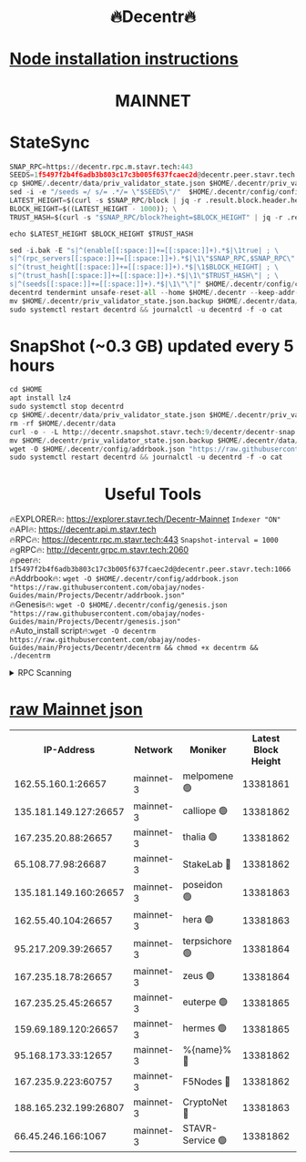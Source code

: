 <h1 align="center"> 🔥Decentr🔥</h1>

[Node installation instructions](https://github.com/obajay/nodes-Guides/tree/main/Projects/Decentr)
=
<h1 align="center"> MAINNET</h1>

# StateSync
```python
SNAP_RPC=https://decentr.rpc.m.stavr.tech:443
SEEDS=1f5497f2b4f6adb3b803c17c3b005f637fcaec2d@decentr.peer.stavr.tech:1066
cp $HOME/.decentr/data/priv_validator_state.json $HOME/.decentr/priv_validator_state.json.backup
sed -i -e "/seeds =/ s/= .*/= \"$SEEDS\"/"  $HOME/.decentr/config/config.toml
LATEST_HEIGHT=$(curl -s $SNAP_RPC/block | jq -r .result.block.header.height); \
BLOCK_HEIGHT=$((LATEST_HEIGHT - 1000)); \
TRUST_HASH=$(curl -s "$SNAP_RPC/block?height=$BLOCK_HEIGHT" | jq -r .result.block_id.hash)

echo $LATEST_HEIGHT $BLOCK_HEIGHT $TRUST_HASH

sed -i.bak -E "s|^(enable[[:space:]]+=[[:space:]]+).*$|\1true| ; \
s|^(rpc_servers[[:space:]]+=[[:space:]]+).*$|\1\"$SNAP_RPC,$SNAP_RPC\"| ; \
s|^(trust_height[[:space:]]+=[[:space:]]+).*$|\1$BLOCK_HEIGHT| ; \
s|^(trust_hash[[:space:]]+=[[:space:]]+).*$|\1\"$TRUST_HASH\"| ; \
s|^(seeds[[:space:]]+=[[:space:]]+).*$|\1\"\"|" $HOME/.decentr/config/config.toml
decentrd tendermint unsafe-reset-all --home $HOME/.decentr --keep-addr-book
mv $HOME/.decentr/priv_validator_state.json.backup $HOME/.decentr/data/priv_validator_state.json
sudo systemctl restart decentrd && journalctl -u decentrd -f -o cat
```
# SnapShot (~0.3 GB) updated every 5 hours
```python
cd $HOME
apt install lz4
sudo systemctl stop decentrd
cp $HOME/.decentr/data/priv_validator_state.json $HOME/.decentr/priv_validator_state.json.backup
rm -rf $HOME/.decentr/data
curl -o - -L http://decentr.snapshot.stavr.tech:9/decentr/decentr-snap.tar.lz4 | lz4 -c -d - | tar -x -C $HOME/.decentr --strip-components 2
mv $HOME/.decentr/priv_validator_state.json.backup $HOME/.decentr/data/priv_validator_state.json
wget -O $HOME/.decentr/config/addrbook.json "https://raw.githubusercontent.com/obajay/nodes-Guides/main/Projects/Decentr/addrbook.json"
sudo systemctl restart decentrd && journalctl -u decentrd -f -o cat
```

 <h1 align="center"> Useful Tools</h1>

🔥EXPLORER🔥:     https://explorer.stavr.tech/Decentr-Mainnet        `Indexer "ON"` \
🔥API🔥:          https://decentr.api.m.stavr.tech \
🔥RPC🔥:          https://decentr.rpc.m.stavr.tech:443              `Snapshot-interval = 1000` \
🔥gRPC🔥:         http://decentr.grpc.m.stavr.tech:2060 \
🔥peer🔥:         `1f5497f2b4f6adb3b803c17c3b005f637fcaec2d@decentr.peer.stavr.tech:1066` \
🔥Addrbook🔥:  `wget -O $HOME/.decentr/config/addrbook.json "https://raw.githubusercontent.com/obajay/nodes-Guides/main/Projects/Decentr/addrbook.json"` \
🔥Genesis🔥:  `wget -O $HOME/.decentr/config/genesis.json "https://raw.githubusercontent.com/obajay/nodes-Guides/main/Projects/Decentr/genesis.json"` \
🔥Auto_install script🔥:`wget -O decentrm https://raw.githubusercontent.com/obajay/nodes-Guides/main/Projects/Decentr/decentrm && chmod +x decentrm && ./decentrm`

<details>
<summary>RPC Scanning</summary>

<h2 align="center"> We scan nodes in real time every 4 hours. And we provide the final result of RPC endpoints.
We cannot influence the operation of these nodes in any way. </h2>


```python
If Voting Power is higher than 0 --> then the Node is a validator of the network and may be subject to attack and be a potential threat to the chain.
```
```python
We marked such validators with a red symbol
```

</details>

[raw Mainnet json](https://rpc-check.decentrm.stavr.tech/decentrm/rpc-decentrm-result.json)
=



<table><tr><th>IP-Address</th><th>Network</th><th>Moniker</th><th>Latest Block Height</th><th>Earliest Block Height</th><th>Catching Up</th><th>Tx Index</th><th>Voting Power</th><th>Scan Time</th></tr><tr><td>162.55.160.1:26657</td><td>mainnet-3</td><td>melpomene 🟢</td><td>13381861</td><td>1688950</td><td>False</td><td>on</td><td>0</td><td>2024-03-18T19:06:51.910569999UTC</td></tr><tr><td>135.181.149.127:26657</td><td>mainnet-3</td><td>calliope 🟢</td><td>13381862</td><td>1688950</td><td>False</td><td>on</td><td>0</td><td>2024-03-18T19:06:56.314174350UTC</td></tr><tr><td>167.235.20.88:26657</td><td>mainnet-3</td><td>thalia 🟢</td><td>13381862</td><td>1688950</td><td>False</td><td>on</td><td>0</td><td>2024-03-18T19:06:59.576197727UTC</td></tr><tr><td>65.108.77.98:26687</td><td>mainnet-3</td><td>StakeLab 🔴</td><td>13381862</td><td>1688950</td><td>False</td><td>on</td><td>5461737</td><td>2024-03-18T19:06:59.890142148UTC</td></tr><tr><td>135.181.149.160:26657</td><td>mainnet-3</td><td>poseidon 🟢</td><td>13381863</td><td>1688950</td><td>False</td><td>on</td><td>0</td><td>2024-03-18T19:07:04.286567786UTC</td></tr><tr><td>162.55.40.104:26657</td><td>mainnet-3</td><td>hera 🟢</td><td>13381863</td><td>1688950</td><td>False</td><td>on</td><td>0</td><td>2024-03-18T19:07:04.767837635UTC</td></tr><tr><td>95.217.209.39:26657</td><td>mainnet-3</td><td>terpsichore 🟢</td><td>13381864</td><td>1688950</td><td>False</td><td>on</td><td>0</td><td>2024-03-18T19:07:09.168307258UTC</td></tr><tr><td>167.235.18.78:26657</td><td>mainnet-3</td><td>zeus 🟢</td><td>13381864</td><td>1688950</td><td>False</td><td>on</td><td>0</td><td>2024-03-18T19:07:11.491457578UTC</td></tr><tr><td>167.235.25.45:26657</td><td>mainnet-3</td><td>euterpe 🟢</td><td>13381865</td><td>1688950</td><td>False</td><td>on</td><td>0</td><td>2024-03-18T19:07:13.811507104UTC</td></tr><tr><td>159.69.189.120:26657</td><td>mainnet-3</td><td>hermes 🟢</td><td>13381865</td><td>1688950</td><td>False</td><td>on</td><td>0</td><td>2024-03-18T19:07:16.059168773UTC</td></tr><tr><td>95.168.173.33:12657</td><td>mainnet-3</td><td>%{name}% 🔴</td><td>13381862</td><td>8964001</td><td>False</td><td>on</td><td>4280451</td><td>2024-03-18T19:06:57.084825541UTC</td></tr><tr><td>167.235.9.223:60757</td><td>mainnet-3</td><td>F5Nodes 🔴</td><td>13381862</td><td>12380001</td><td>False</td><td>off</td><td>562</td><td>2024-03-18T19:06:57.300911287UTC</td></tr><tr><td>188.165.232.199:26807</td><td>mainnet-3</td><td>CryptoNet 🔴</td><td>13381863</td><td>13242001</td><td>False</td><td>off</td><td>916310</td><td>2024-03-18T19:07:04.531981999UTC</td></tr><tr><td>66.45.246.166:1067</td><td>mainnet-3</td><td>STAVR-Service 🟢</td><td>13381862</td><td>13378001</td><td>False</td><td>on</td><td>0</td><td>2024-03-18T19:06:56.845535138UTC</td></tr></table>
